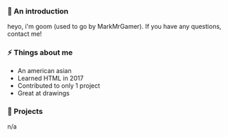 ### 👋 An introduction

<!--
**MarkMrGamer/MarkMrGamer** is a ✨ _special_ ✨ repository because its `README.md` (this file) appears on your GitHub profile.

Here are some ideas to get you started:

- 🔭 I’m currently working on ...
- 🌱 I’m currently learning ...
- 👯 I’m looking to collaborate on ...
- 🤔 I’m looking for help with ...
- 💬 Ask me about ...
- 📫 How to reach me: ...
- 😄 Pronouns: ...
- ⚡ Fun fact: ...
-->

heyo, i'm goom (used to go by MarkMrGamer). If you have any questions, contact me!

### ⚡ Things about me
- An american asian
- Learned HTML in 2017
- Contributed to only 1 project
- Great at drawings

### 🔭 Projects

n/a

